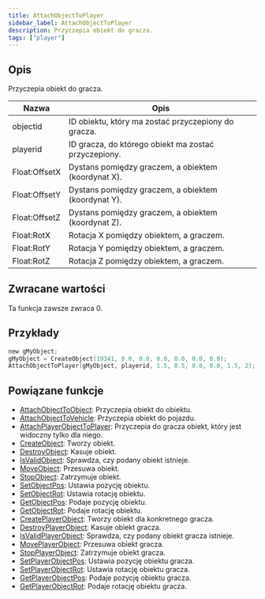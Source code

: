 ```yaml
---
title: AttachObjectToPlayer
sidebar_label: AttachObjectToPlayer
description: Przyczepia obiekt do gracza.
tags: ["player"]
---
```


## Opis

Przyczepia obiekt do gracza.

| Nazwa         | Opis                                                 |
| ------------- | ---------------------------------------------------- |
| objectid      | ID obiektu, który ma zostać przyczepiony do gracza.  |
| playerid      | ID gracza, do którego obiekt ma zostać przyczepiony. |
| Float:OffsetX | Dystans pomiędzy graczem, a obiektem (koordynat X).  |
| Float:OffsetY | Dystans pomiędzy graczem, a obiektem (koordynat Y).  |
| Float:OffsetZ | Dystans pomiędzy graczem, a obiektem (koordynat Z).  |
| Float:RotX    | Rotacja X pomiędzy obiektem, a graczem.              |
| Float:RotY    | Rotacja Y pomiędzy obiektem, a graczem.              |
| Float:RotZ    | Rotacja Z pomiędzy obiektem, a graczem.              |

## Zwracane wartości

Ta funkcja zawsze zwraca 0.

## Przykłady

```c
new gMyObject;
gMyObject = CreateObject(19341, 0.0, 0.0, 0.0, 0.0, 0.0, 0.0);
AttachObjectToPlayer(gMyObject, playerid, 1.5, 0.5, 0.0, 0.0, 1.5, 2);
```

## Powiązane funkcje

- [AttachObjectToObject](AttachObjectToObject.md): Przyczepia obiekt do obiektu.
- [AttachObjectToVehicle](AttachObjectToVehicle.md): Przyczepia obiekt do pojazdu.
- [AttachPlayerObjectToPlayer](AttachPlayerObjectToPlayer.md): Przyczepia do gracza obiekt, który jest widoczny tylko dla niego.
- [CreateObject](CreateObject.md): Tworzy obiekt.
- [DestroyObject](DestroyObject.md): Kasuje obiekt.
- [IsValidObject](IsValidObject.md): Sprawdza, czy podany obiekt istnieje.
- [MoveObject](MoveObject.md): Przesuwa obiekt.
- [StopObject](StopObject.md): Zatrzymuje obiekt.
- [SetObjectPos](SetObjectPos.md): Ustawia pozycję obiektu.
- [SetObjectRot](SetObjectRot.md): Ustawia rotację obiektu.
- [GetObjectPos](GetObjectPos.md): Podaje pozycję obiektu.
- [GetObjectRot](GetObjectRot.md): Podaje rotację obiektu.
- [CreatePlayerObject](CreatePlayerObject.md): Tworzy obiekt dla konkretnego gracza.
- [DestroyPlayerObject](DestroyPlayerObject.md): Kasuje obiekt gracza.
- [IsValidPlayerObject](IsValidPlayerObject.md): Sprawdza, czy podany obiekt gracza istnieje.
- [MovePlayerObject](MovePlayerObject.md): Przesuwa obiekt gracza.
- [StopPlayerObject](StopPlayerObject.md): Zatrzymuje obiekt gracza.
- [SetPlayerObjectPos](SetPlayerObjectPos.md): Ustawia pozycję obiektu gracza.
- [SetPlayerObjectRot](SetPlayerObjectRot.md): Ustawia rotację obiektu gracza.
- [GetPlayerObjectPos](GetPlayerObjectPos.md): Podaje pozycję obiektu gracza.
- [GetPlayerObjectRot](GetPlayerObjectRot.md): Podaje rotację obiektu gracza.
